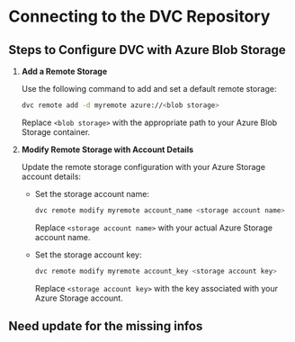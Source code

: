 # Connecting to the DVC Repository

## Steps to Configure DVC with Azure Blob Storage

1. **Add a Remote Storage**
   
   Use the following command to add and set a default remote storage:
   ```bash
   dvc remote add -d myremote azure://<blob storage>
   ```
   Replace `<blob storage>` with the appropriate path to your Azure Blob Storage container.

2. **Modify Remote Storage with Account Details**

   Update the remote storage configuration with your Azure Storage account details:
   
   - Set the storage account name:
     ```bash
     dvc remote modify myremote account_name <storage account name>
     ```
     Replace `<storage account name>` with your actual Azure Storage account name.

   - Set the storage account key:
     ```bash
     dvc remote modify myremote account_key <storage account key>
     ```
     Replace `<storage account key>` with the key associated with your Azure Storage account.

## Need update for the missing infos
